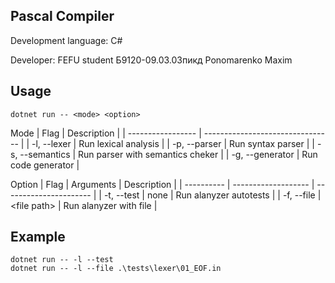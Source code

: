 ## Pascal Compiler

Development language: C#

Developer: FEFU student Б9120-09.03.03пикд Ponomarenko Maxim

## Usage

```console
dotnet run -- <mode> <option>
```

Mode
| Flag              | Description                      |
| ----------------- | -------------------------------- |
|  -l, --lexer      | Run lexical analysis             |
|  -p, --parser     | Run syntax parser                |
|  -s, --semantics  | Run parser with semantics cheker |
|  -g, --generator  | Run code generator               |

Option
| Flag       | Arguments           | Description            |
| ---------- | ------------------- | ---------------------- |
| -t, --test | none                | Run alanyzer autotests |
| -f, --file | &#60;file path&#62; | Run alanyzer with file |

## Example

```console
dotnet run -- -l --test
dotnet run -- -l --file .\tests\lexer\01_EOF.in
```
